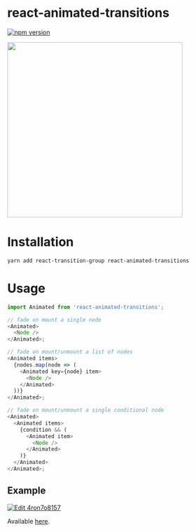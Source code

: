 # react-animated-transitions

[![npm version](https://badge.fury.io/js/react-animated-transitions.svg)](https://badge.fury.io/js/react-animated-transitions)

<img src="https://raw.githubusercontent.com/sonaye/react-animated-transitions/master/demo.gif" width="400">

# Installation

`yarn add react-transition-group react-animated-transitions`

# Usage

```javascript
import Animated from 'react-animated-transitions';

// fade on mount a single node
<Animated>
  <Node />
</Animated>;

// fade on mount/unmount a list of nodes
<Animated items>
  {nodes.map(node => (
    <Animated key={node} item>
      <Node />
    </Animated>
  ))}
</Animated>;

// fade on mount/unmount a single conditional node
<Animated>
  <Animated items>
    {condition && (
      <Animated item>
        <Node />
      </Animated>
    )}
  </Animated>
</Animated>;
```

## Example

[![Edit 4ron7o8157](https://codesandbox.io/static/img/play-codesandbox.svg)](https://codesandbox.io/s/4ron7o8157)

Available [here](https://github.com/sonaye/react-animated-transitions/tree/master/src/example).
